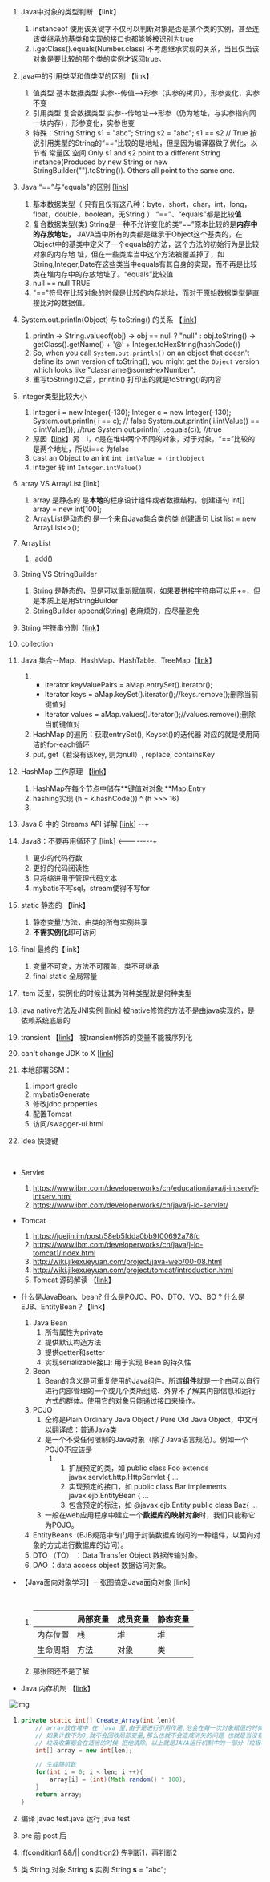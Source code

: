 1. Java中对象的类型判断 【link】

   1. instanceof   使用该关键字不仅可以判断对象是否是某个类的实例，甚至连该类继承的基类和实现的接口也都能够被识别为true
   2. i.getClass().equals(Number.class)  不考虑继承实现的关系，当且仅当该对象是要比较的那个类的实例才返回true。

2. java中的引用类型和值类型的区别 【link】

   1. 值类型 基本数据类型 实参--传值-->形参（实参的拷贝），形参变化，实参不变
   2. 引用类型 复合数据类型 实参--传地址-->形参（仍为地址，与实参指向同一块内存），形参变化，实参也变
   3. 特殊：String String s1 = "abc"; String s2 = "abc"; s1 == s2 // True 按说引用类型的String的“==”比较的是地址，但是因为编译器做了优化，以节省 常量区 空间 Only s1 and s2 point to a different String instance(Produced by new String or new StringBuilder("").toString()). Others all point to the same one.

3. Java “==”与“equals”的区别 [[link](http://www.cnblogs.com/zhxhdean/archive/2011/03/25/1995431.html)]

   1. 基本数据类型（ 只有且仅有这八种：byte，short，char，int，long，float，double，boolean，无String ） “==”、“equals”都是比较**值**
   2. 复合数据类型(类) String是一种不允许变化的类“==”原本比较的是**内存中的存放地址，** JAVA当中所有的类都是继承于Object这个基类的，在Object中的基类中定义了一个equals的方法，这个方法的初始行为是比较对象的内存地 址，但在一些类库当中这个方法被覆盖掉了，如String,Integer,Date在这些类当中equals有其自身的实现，而不再是比较类在堆内存中的存放地址了。“equals”比较值
   3. null == null  TRUE
   4. "=="符号在比较对象的时候是比较的内存地址，而对于原始数据类型是直接比对的数据值。

4. System.out.println(Object) 与 toString() 的关系 【[link](https://stackoverflow.com/questions/29318996/the-connection-between-system-out-println-and-tostring-in-java)】

   1. println -> String.valueof(obj) -> obj == null ? "null" : obj.toString()  -> getClass().getName() + '@' + Integer.toHexString(hashCode())
   2. So, when you call `System.out.println()` on an object that doesn't define its own version of toString(), you might get the `Object` version which looks like "classname@someHexNumber".
   3. 重写toString()之后，println() 打印出的就是toString()的内容

5. Integer类型比较大小

   1. Integer i = new Integer(-130);
      Integer c = new Integer(-130);
      System.out.println( i == c);  // false
      System.out.println( i.intValue() == c.intValue()); //true
      System.out.println( i.equals(c)); //true
   2. 原因【[link](http://www.blogjava.net/zhangyuan/archive/2010/07/24/327011.html)】另：i，c是在堆中两个不同的对象，对于对象，“==”比较的是两个地址，所以i==c 为false
   3. cast an Object to an int     `int intValue = (int)object`
   4. Integer 转 int `Integer.intValue()`

6. array VS ArrayList [link]

   1. array 是静态的 是**本地**的程序设计组件或者数据结构，创建语句 int[] array = new int[100];
   2. ArrayList是动态的 是一个来自Java集合类的类  创建语句 List<Integer> list = new ArrayList<>();

7. ArrayList

   1. ​    add()

8. String VS StringBuilder

   1. String 是静态的，但是可以重新赋值啊，如果要拼接字符串可以用+=，但是本质上是用StringBuilder
   2. StringBuilder append(String)  老麻烦的，应尽量避免

9. String 字符串分割【[link](https://blog.csdn.net/kunlong0909/article/details/8507290)】

10. collection

11. Java 集合--Map、HashMap、HashTable、TreeMap【[link](http://zzqrj.iteye.com/blog/841782)】

    1. ​
       - Iterator keyValuePairs = aMap.entrySet().iterator();  
       - Iterator keys = aMap.keySet().iterator();//keys.remove();删除当前键值对  
       - Iterator values = aMap.values().iterator();//values.remove();删除当前键值对  
    2. HashMap 的遍历：获取entrySet(), Keyset()的迭代器  对应的就是使用简洁的for-each循环
    3. put, get（若没有该key, 则为null）, replace, containsKey

12. HashMap 工作原理 【[link](https://yikun.github.io/2015/04/01/Java-HashMap%E5%B7%A5%E4%BD%9C%E5%8E%9F%E7%90%86%E5%8F%8A%E5%AE%9E%E7%8E%B0/)】

    1. HashMap在每个节点中储存**键值对对象 **Map.Entry
    2. hashing实现 (h = k.hashCode()) ^ (h >>> 16)
    3. ​

13. Java 8 中的 Streams API 详解 [[link](https://www.ibm.com/developerworks/cn/java/j-lo-java8streamapi/)] --+

14. Java8：不要再用循环了 [link]  <--------+

    1. 更少的代码行数
    2. 更好的代码阅读性
    3. 只将缩进用于管理代码文本
    4. mybatis不写sql，stream使得不写for

15. static 静态的 【link】

    1. 静态变量/方法，由类的所有实例共享
    2. **不需实例化**即可访问

16. final 最终的【link】

    1. 变量不可变，方法不可覆盖，类不可继承
    2. final static 全局常量

17. Item 泛型，实例化的时候让其为何种类型就是何种类型

18. java native方法及JNI实例 [[link](https://blog.csdn.net/xw13106209/article/details/6989415)]  被native修饰的方法不是由java实现的，是依赖系统底层的

19. transient 【[link](http://www.cnblogs.com/lanxuezaipiao/p/3369962.html)】 被transient修饰的变量不能被序列化

20. can't change JDK to X [[link](https://intellij-support.jetbrains.com/hc/en-us/community/posts/207133555-Can-t-change-JDK-to-7)]

21. 本地部署SSM：

    1. import gradle
    2. mybatisGenerate
    3. 修改jdbc.properties
    4. 配置Tomcat
    5. 访问/swagger-ui.html

22. Idea 快捷键

    ​

- Servlet

  1. <https://www.ibm.com/developerworks/cn/education/java/j-intserv/j-intserv.html>
  2. <https://www.ibm.com/developerworks/cn/java/j-lo-servlet/>

- Tomcat

  1. <https://juejin.im/post/58eb5fdda0bb9f00692a78fc>
  2. <https://www.ibm.com/developerworks/cn/java/j-lo-tomcat1/index.html>
  3. <http://wiki.jikexueyuan.com/project/java-web/00-08.html>
  4. <http://wiki.jikexueyuan.com/project/tomcat/introduction.html>
  5. Tomcat 源码解读 【[link](http://www.cnblogs.com/levinzhang/archive/2012/08/25/2655617.html)】

- 什么是JavaBean、bean? 什么是POJO、PO、DTO、VO、BO ? 什么是EJB、EntityBean？【link】

  1. Java Bean 
     1. 所有属性为private
     2. 提供默认构造方法
     3. 提供getter和setter
     4. 实现serializable接口: 用于实现 Bean 的持久性
  2. Bean
     1. Bean的含义是可重复使用的Java组件。所谓**组件**就是一个由可以自行进行内部管理的一个或几个类所组成、外界不了解其内部信息和运行方式的群体。使用它的对象只能通过接口来操作。
  3. POJO
     1. 全称是Plain Ordinary Java Object / Pure Old Java Object，中文可以翻译成：普通Java类
     2. 是一个不受任何限制的Java对象（除了Java语言规范）。例如一个POJO不应该是
        1. 1. 扩展预定的类，如       public class Foo extends javax.servlet.http.HttpServlet { ...
           2. 实现预定的接口，如   public class Bar implements javax.ejb.EntityBean { ...
           3. 包含预定的标注，如   @javax.ejb.Entity public class Baz{ ...
     3. 一般在web应用程序中建立一个**数据库的映射对象**时，我们只能称它为POJO。
  4. EntityBeans（EJB规范中专门用于封装数据库访问的一种组件，以面向对象的方式进行数据库的访问）。
  5. DTO （TO） ：Data Transfer Object 数据传输对象。
  6. DAO ：data access object 数据访问对象。

- 【Java面向对象学习】一张图搞定Java面向对象 [link]

  ​

  1. |      | 局部变量 | 成员变量 | 静态变量 |
     | ---- | ---- | ---- | ---- |
     | 内存位置 | 栈    | 堆    | 堆    |
     | 生命周期 | 方法   | 对象   | 类    |

  2. 那张图还不是了解

- Java 内存机制 【[link](http://www.cnblogs.com/IT-Monkey/p/3640596.html)】

![img](./image/Java_Memory.jpg)



1. ```java
   private static int[] Create_Array(int len){
       // array放在堆中 在 java 里,由于是进行引用传递,他会在每一次对象赋值的时候进行引用计数,
       // 如果计数不为0,就不会回收局部变量,那么也就不会造成消失的问题 也就是当没有引用指向它的时候，
       // 垃圾收集器会在适当的时候 把他清除。以上就是JAVA运行机制中的一部分（垃圾收集）
       int[] array = new int[len];

       // 生成随机数
       for(int i = 0; i < len; i ++){
           array[i] = (int)(Math.random() * 100);
       }
       return array;
   }
   ```

2. 编译 javac test.java  运行 java test

3. pre 前 post 后

4. if(condition1 &&/|| condition2) 先判断1，再判断2

5. 类 String 对象 String **s** 实例 String **s** = "abc";